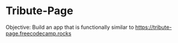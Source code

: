 # Tribute-Page
Objective: Build an app that is functionally similar to https://tribute-page.freecodecamp.rocks
